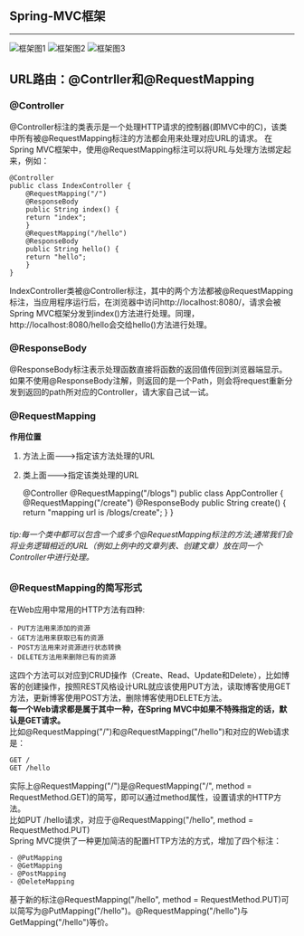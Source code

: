## Spring-MVC框架
---
![框架图1](http://note.youdao.com/yws/res/1983/WEBRESOURCE5a2694a7795c67a5f869091df09521ff)
![框架图2](http://note.youdao.com/yws/res/1985/WEBRESOURCE291dec2f0f4fe7c274fd8b6faf663347)
![框架图3](http://note.youdao.com/yws/res/1989/WEBRESOURCEe4266d60c9409d9a206bf73868a7c762)
## URL路由：@Contrller和@RequestMapping
###  @Controller
@Controller标注的类表示是一个处理HTTP请求的控制器(即MVC中的C)，该类中所有被@RequestMapping标注的方法都会用来处理对应URL的请求。 在Spring MVC框架中，使用@RequestMapping标注可以将URL与处理方法绑定起来，例如：

    @Controller
    public class IndexController {
        @RequestMapping("/")
        @ResponseBody
        public String index() {
        return "index";
        }
        @RequestMapping("/hello")
        @ResponseBody
        public String hello() {
        return "hello";
        }
    }
IndexController类被@Controller标注，其中的两个方法都被@RequestMapping标注，当应用程序运行后，在浏览器中访问http://localhost:8080/，请求会被Spring MVC框架分发到index()方法进行处理。同理，http://localhost:8080/hello会交给hello()方法进行处理。
### @ResponseBody
@ResponseBody标注表示处理函数直接将函数的返回值传回到浏览器端显示。 如果不使用@ResponseBody注解，则返回的是一个Path，则会将request重新分发到返回的path所对应的Controller，请大家自己试一试。
### @RequestMapping
**作用位置**<br>
1. 方法上面--->指定该方法处理的URL
2. 类上面--->指定该类处理的URL


    @Controller
    @RequestMapping("/blogs")
    public class AppController {
        @RequestMapping("/create")
        @ResponseBody
        public String create() {
            return "mapping url is /blogs/create";
        }
    }
###### tip:每一个类中都可以包含一个或多个@RequestMapping标注的方法;通常我们会将业务逻辑相近的URL（例如上例中的文章列表、创建文章）放在同一个Controller中进行处理。
### @RequestMapping的简写形式
在Web应用中常用的HTTP方法有四种:

    - PUT方法用来添加的资源
    - GET方法用来获取已有的资源
    - POST方法用来对资源进行状态转换
    - DELETE方法用来删除已有的资源
这四个方法可以对应到CRUD操作（Create、Read、Update和Delete），比如博客的创建操作，按照REST风格设计URL就应该使用PUT方法，读取博客使用GET方法，更新博客使用POST方法，删除博客使用DELETE方法。<br>
**每一个Web请求都是属于其中一种，在Spring MVC中如果不特殊指定的话，默认是GET请求。**<br>
比如@RequestMapping("/")和@RequestMapping("/hello")和对应的Web请求是：


    GET /
    GET /hello
实际上@RequestMapping("/")是@RequestMapping("/", method = RequestMethod.GET)的简写，即可以通过method属性，设置请求的HTTP方法。<br>
比如PUT /hello请求，对应于@RequestMapping("/hello", method = RequestMethod.PUT)<br>
Spring MVC提供了一种更加简洁的配置HTTP方法的方式，增加了四个标注：

    - @PutMapping
    - @GetMapping
    - @PostMapping
    - @DeleteMapping

基于新的标注@RequestMapping("/hello", method = RequestMethod.PUT)可以简写为@PutMapping("/hello")。@RequestMapping("/hello")与GetMapping("/hello")等价。
